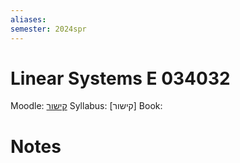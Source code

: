 ```yaml
---
aliases: 
semester: 2024spr
---
```

# Linear Systems E 034032
Moodle: [קישור](https://moodle2324.technion.ac.il/course/view.php?id=2561)
Syllabus: [קישור]
Book:

# Notes
